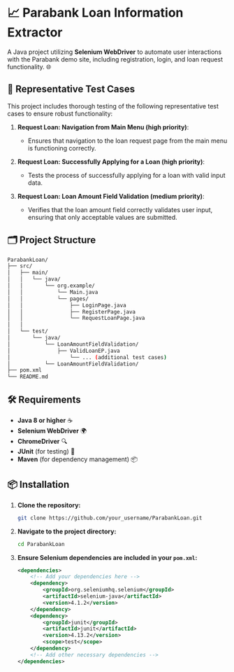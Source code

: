 # 📈 Parabank Loan Information Extractor

A Java project utilizing **Selenium WebDriver** to automate user interactions with the Parabank demo site, including registration, login, and loan request functionality. 🌐

## 💼 Representative Test Cases

This project includes thorough testing of the following representative test cases to ensure robust functionality:

1. **Request Loan: Navigation from Main Menu (high priority)**:
   - Ensures that navigation to the loan request page from the main menu is functioning correctly.

2. **Request Loan: Successfully Applying for a Loan (high priority)**:
   - Tests the process of successfully applying for a loan with valid input data.

3. **Request Loan: Loan Amount Field Validation (medium priority)**:
   - Verifies that the loan amount field correctly validates user input, ensuring that only acceptable values are submitted.

## 🗂️ Project Structure
```bash
ParabankLoan/
├── src/
│   ├── main/
│   │   └── java/
│   │       └── org.example/
│   │           └── Main.java
│   │           └── pages/
│   │               ├── LoginPage.java
│   │               ├── RegisterPage.java
│   │               └── RequestLoanPage.java
│   │               
│   └── test/
│       └── java/
│           └── LoanAmountFieldValidation/
│               ├── ValidLoanEP.java
│                   └── ... (additional test cases)
│           └── LoanAmountFieldValidation/
├── pom.xml
└── README.md
```

## 🛠️ Requirements

- **Java 8 or higher** ☕
- **Selenium WebDriver** 🌍
- **ChromeDriver** 🔍
- **JUnit** (for testing) 🧪
- **Maven** (for dependency management) 📦

## 📦 Installation

1. **Clone the repository:**
   ```bash
   git clone https://github.com/your_username/ParabankLoan.git
   ```
2. **Navigate to the project directory:**
   ```bash
   cd ParabankLoan
   ```
3. **Ensure Selenium dependencies are included in your `pom.xml`:**
   ```xml
   <dependencies>
       <!-- Add your dependencies here -->
       <dependency>
           <groupId>org.seleniumhq.selenium</groupId>
           <artifactId>selenium-java</artifactId>
           <version>4.1.2</version>
       </dependency>
       <dependency>
           <groupId>junit</groupId>
           <artifactId>junit</artifactId>
           <version>4.13.2</version>
           <scope>test</scope>
       </dependency>
       <!-- Add other necessary dependencies -->
   </dependencies>
   ```

